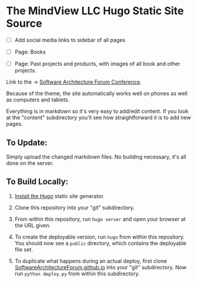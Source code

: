# The MindView LLC Hugo Static Site Source

- [ ] Add social media links to sidebar of all pages

- [ ] Page: Books

- [ ] Page: Past projects and products, with images of all book and other projects.

Link to the -> [Software Architecture Forum Conference](www.SoftwareArchitectureForum.com).

Because of the theme, the site automatically works well on phones as well as
computers and tablets.

Everything is in markdown so it's very easy to add/edit content. If you look
at the "content" subdirectory you'll see how straightforward it is to add new
pages.

## To Update:

Simply upload the changed markdown files. No building necessary, it's all done on the server.

## To Build Locally:

1.  [Install the Hugo](https://hugodocs.info/getting-started/installing/#quick-install) static site generator.

2.  Clone this repository into your "git" subdirectory.

3.  From within this repository, run `hugo server` and open your browser at the URL given.

4.  To create the deployable version, run `hugo` from within this repository.
    You should now see a `public` directory, which contains the deployable file
    set.

5.  To duplicate what happens during an actual deploy, first clone
    [SoftwareArchitectureForum.github.io](https://github.com/SoftwareArchitectureForum/SoftwareArchitectureForum.github.io)
    into your "git" subdirectory. Now run `python deploy.py` from within this
    subdirectory.
